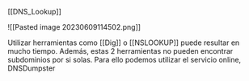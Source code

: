 [[DNS_Lookup]]

![[Pasted image 20230609114502.png]]


Utilizar herramientas como [[Dig]] o [[NSLOOKUP]] puede resultar en mucho tiempo. Además, estas 2 herramientas no pueden encontrar subdominios por si solas. Para ello podemos utilizar el servicio online, DNSDumpster